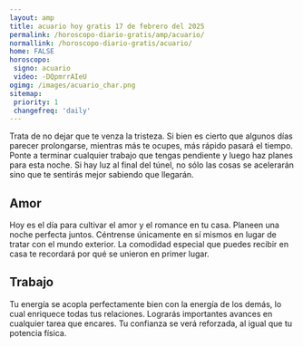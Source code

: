```yaml
---
layout: amp
title: acuario hoy gratis 17 de febrero del 2025 
permalink: /horoscopo-diario-gratis/amp/acuario/
normallink: /horoscopo-diario-gratis/acuario/
home: FALSE
horoscopo:
 signo: acuario
 video: -DQpmrrAIeU
ogimg: /images/acuario_char.png
sitemap:
 priority: 1
 changefreq: 'daily'
---
```



Trata de no dejar que te venza la tristeza. Si bien es cierto que algunos días parecer prolongarse, mientras más te ocupes, más rápido pasará el tiempo. Ponte a terminar cualquier trabajo que tengas pendiente y luego haz planes para esta noche. Si hay luz al final del túnel, no sólo las cosas se acelerarán sino que te sentirás mejor sabiendo que llegarán.

## Amor

Hoy es el día para cultivar el amor y el romance en tu casa. Planeen una noche perfecta juntos. Céntrense únicamente en sí mismos en lugar de tratar con el mundo exterior. La comodidad especial que puedes recibir en casa te recordará por qué se unieron en primer lugar.

## Trabajo

Tu energía se acopla perfectamente bien con la energía de los demás, lo cual enriquece todas tus relaciones. Lograrás importantes avances en cualquier tarea que encares. Tu confianza se verá reforzada, al igual que tu potencia física.